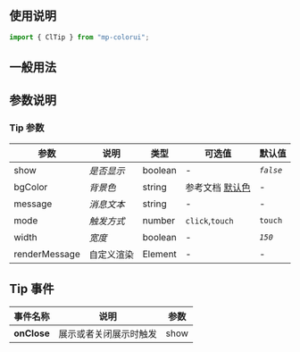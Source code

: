 ## 使用说明

```jsx
import { ClTip } from "mp-colorui";
```

## 一般用法

<CodeShow componentName='tip' />

## 参数说明

### Tip 参数

| 参数          | 说明       | 类型    | 可选值                         | 默认值    |
| ------------- | ---------- | ------- | ------------------------------ | --------- |
| show          | _是否显示_ | boolean | -                              | _`false`_ |
| bgColor       | _背景色_   | string  | 参考文档 [默认色](/home/color) | -         |
| message       | _消息文本_ | string  | -                              | -         |
| mode          | _触发方式_ | number  | `click`,`touch`                | `touch`   |
| width         | _宽度_     | boolean | -                              | _`150`_   |
| renderMessage | 自定义渲染 | Element | -                              | -         |

## Tip 事件

| 事件名称    | 说明                   | 参数 |
| ----------- | ---------------------- | ---- |
| **onClose** | 展示或者关闭展示时触发 | show |

<FloatPhone url="https://yinliangdream.github.io/mp-colorui-h5-demo/#/pages/components/tip/index" />
